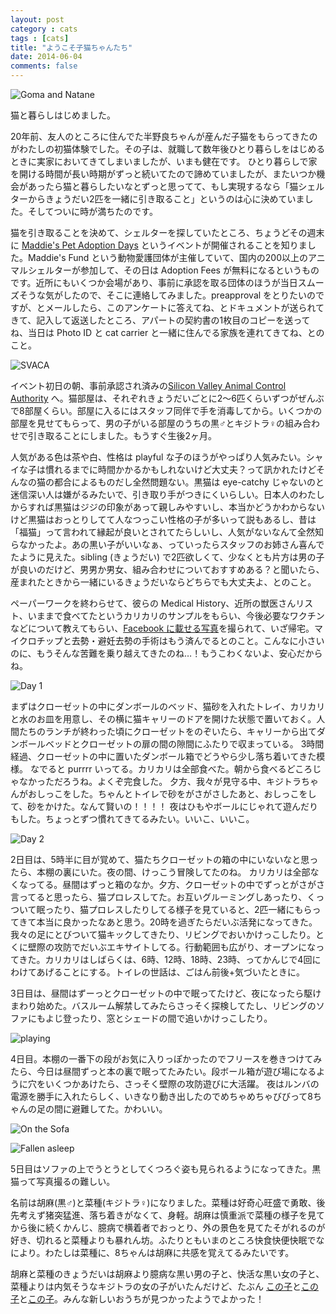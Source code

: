 ```yaml
---
layout: post
category : cats
tags : [cats]
title: "ようこそ子猫ちゃんたち"
date: 2014-06-04
comments: false
---
```


![Goma and Natane](https://lh4.googleusercontent.com/uIk2ooFq2zRJwps5ilg4K688YTobK0RhtXXBUxQqBIRK=w620-h465-no)

猫と暮らしはじめました。

20年前、友人のところに住んでた半野良ちゃんが産んだ子猫をもらってきたのがわたしの初猫体験でした。その子は、就職して数年後ひとり暮らしをはじめるときに実家においてきてしまいましたが、いまも健在です。
ひとり暮らしで家を開ける時間が長い時期がずっと続いてたので諦めていましたが、またいつか機会があったら猫と暮らしたいなとずっと思ってて、もし実現するなら「猫シェルターからきょうだい2匹を一緒に引き取ること」というのは心に決めていました。そしてついに時が満ちたのです。

猫を引き取ることを決めて、シェルターを探していたところ、ちょうどその週末に [Maddie's Pet Adoption Days](http://adopt.maddiesfund.org/) というイベントが開催されることを知りました。Maddie's Fund という動物愛護団体が主催していて、国内の200以上のアニマルシェルターが参加して、その日は Adoption Fees が無料になるというものです。近所にもいくつか会場があり、事前に承認を取る団体のほうが当日スムーズそうな気がしたので、そこに連絡してみました。preapproval をとりたいのですが、とメールしたら、このアンケートに答えてね、とドキュメントが送られてきて、記入して返送したところ、アパートの契約書の1枚目のコピーを送ってね、当日は Photo ID と cat carrier と一緒に住んでる家族を連れてきてね、とのこと。

![SVACA](https://lh3.googleusercontent.com/-HZYKSnkX9lA/U5YuGJqoEaI/AAAAAAACG94/9BsTF30xHQM/w620-h465-no/P1170716.JPG)

イベント初日の朝、事前承認され済みの[Silicon Valley Animal Control Authority](http://svaca.com/index.aspx?page=2401) へ。猫部屋は、それぞれきょうだいごとに2〜6匹くらいずつがぜんぶで8部屋くらい。部屋に入るにはスタッフ同伴で手を消毒してから。いくつかの部屋を見せてもらって、男の子がいる部屋のうちの黒♂とキジトラ♀の組み合わせで引き取ることにしました。もうすぐ生後2ヶ月。

人気がある色は茶や白、性格は playful な子のほうがやっぱり人気みたい。シャイな子は慣れるまでに時間かかるかもしれないけど大丈夫？って訊かれたけどそんなの猫の都合によるものだし全然問題ない。黒猫は eye-catchy じゃないのと迷信深い人は嫌がるみたいで、引き取り手がつきにくいらしい。日本人のわたしからすれば黒猫はジジの印象があって親しみやすいし、本当かどうかわからないけど黒猫はおっとりしてて人なつっこい性格の子が多いって説もあるし、昔は「福猫」って言われて縁起が良いとされてたらしいし、人気がないなんて全然知らなかったよ。あの黒い子がいいなぁ、っていったらスタッフのお姉さん喜んでたように見えた。sibling (きょうだい) で2匹欲しくて、少なくとも片方は男の子が良いのだけど、男男か男女、組み合わせについておすすめある？と聞いたら、産まれたときから一緒にいるきょうだいならどちらでも大丈夫よ、とのこと。

ペーパーワークを終わらせて、彼らの Medical History、近所の獣医さんリスト、いままで食べてたというカリカリのサンプルをもらい、今後必要なワクチンなどについて教えてもらい、[Facebook に載せる写真](https://www.facebook.com/SVACAPETS/photos/a.112952802057.99059.45543427057/10152158179662058/?type=1)を撮られて、いざ帰宅。マイクロチップと去勢・避妊去勢の手術はもう済んでるとのこと。こんなに小さいのに、もうそんな苦難を乗り越えてきたのね…！もうこわくないよ、安心だからね。

![Day 1](https://lh3.googleusercontent.com/-Dwopw2ju1Mw/U4paQF50StI/AAAAAAACGJI/WJecwc1HawY/w620-h465-no/14+-+1)

まずはクローゼットの中にダンボールのベッド、猫砂を入れたトレイ、カリカリと水のお皿を用意し、その横に猫キャリーのドアを開けた状態で置いておく。人間たちのランチが終わった頃にクローゼットをのぞいたら、キャリーから出てダンボールベッドとクローゼットの扉の間の隙間にふたりで収まっている。
3時間経過、クローゼットの中に置いたダンボール箱でどうやら少し落ち着いてきた模様。 なでると purrrr いってる。カリカリは全部食べた。朝から食べるどころじゃなかっただろうね。よくぞ完食した。
夕方、我々が見守る中、キジトラちゃんがおしっこをした。ちゃんとトイレで砂をがさがさしたあと、おしっこをして、砂をかけた。なんて賢いの！！！！
夜はひもやボールにじゃれて遊んだりもした。ちょっとずつ慣れてきてるみたい。いいこ、いいこ。

![Day 2](https://lh5.googleusercontent.com/-8wWyYudf9rU/U4vBhpBXD8I/AAAAAAACGJI/BMIt761w-8w/w760-h570-no/14+-+3)

2日目は、5時半に目が覚めて、猫たちクローゼットの箱の中にいないなと思ったら、本棚の裏にいた。夜の間、けっこう冒険してたのね。 カリカリは全部なくなってる。昼間はずっと箱のなか。夕方、クローゼットの中でずっとがさがさ言ってると思ったら、猫プロレスしてた。お互いグルーミングしあったり、くっついて眠ったり、猫プロレスしたりしてる様子を見ていると、2匹一緒にもらってきて本当に良かったなあと思う。20時を過ぎたらだいぶ活発になってきた。我々の足にとびついて猫キックしてきたり、リビングでおいかけっこしたり。とくに壁際の攻防でだいぶエキサイトしてる。行動範囲も広がり、オープンになってきた。カリカリはしばらくは、6時、12時、18時、23時、ってかんじで4回にわけてあげることにする。トイレの世話は、ごはん前後+気づいたときに。


3日目は、昼間はずーっとクローゼットの中で眠ってたけど、夜になったら駆けまわり始めた。バスルーム解禁してみたらさっそく探検してたし、リビングのソファにもよじ登ったり、窓とシェードの間で追いかけっこしたり。

![playing](https://lh5.googleusercontent.com/-cfHeR8lNwao/U46la_fn9lI/AAAAAAACGJI/xvFSqIk9CwE/w620-h465-no/P1170864.JPG)

4日目。本棚の一番下の段がお気に入りっぽかったのでフリースを巻きつけてみたら、今日は昼間ずっと本の裏で眠ってたみたい。段ボール箱が遊び場になるように穴をいくつかあけたら、さっそく壁際の攻防遊びに大活躍。
夜はルンバの電源を勝手に入れたらしく、いきなり動き出したのでめちゃめちゃびびって8ちゃんの足の間に避難してた。かわいい。

![On the Sofa](https://lh3.googleusercontent.com/-e-L8E2bk2nw/U4-_ysmtVSI/AAAAAAACGJI/ob27MGjtLZQ/w620-h465-no/P1170956.JPG)

![Fallen asleep](https://lh4.googleusercontent.com/-if-XTjtxGis/U4-_2R9zMAI/AAAAAAACGJc/OybVnp3ojlY/w620-h465-no/P1170955.JPG)

5日目はソファの上でうとうとしてくつろぐ姿も見られるようになってきた。黒猫って写真撮るの難しい。

名前は胡麻(黒♂)と菜種(キジトラ♀)になりました。菜種は好奇心旺盛で勇敢、後先考えず猪突猛進、落ち着きがなくて、身軽。胡麻は慎重派で菜種の様子を見てから後に続くかんじ、臆病で横着者でおっとり、外の景色を見てたそがれるのが好き、切れると菜種よりも暴れん坊。ふたりともいまのところ快食快便快眠でなにより。わたしは菜種に、8ちゃんは胡麻に共感を覚えてるみたいです。

胡麻と菜種のきょうだいは胡麻より臆病な黒い男の子と、快活な黒い女の子と、菜種よりは内気そうなキジトラの女の子がいたんだけど、たぶん
[この子](https://www.facebook.com/SVACAPETS/photos/pb.45543427057.-2207520000.1402352558./10152158576717058/?type=3&theater)と[この子](https://www.facebook.com/SVACAPETS/photos/a.10152161185482058.1073741902.45543427057/10152161189642058/?type=3&theater)と[この子](https://www.facebook.com/SVACAPETS/photos/a.10152161185482058.1073741902.45543427057/10152161190657058/?type=3&theater)。みんな新しいおうちが見つかったようでよかった！


